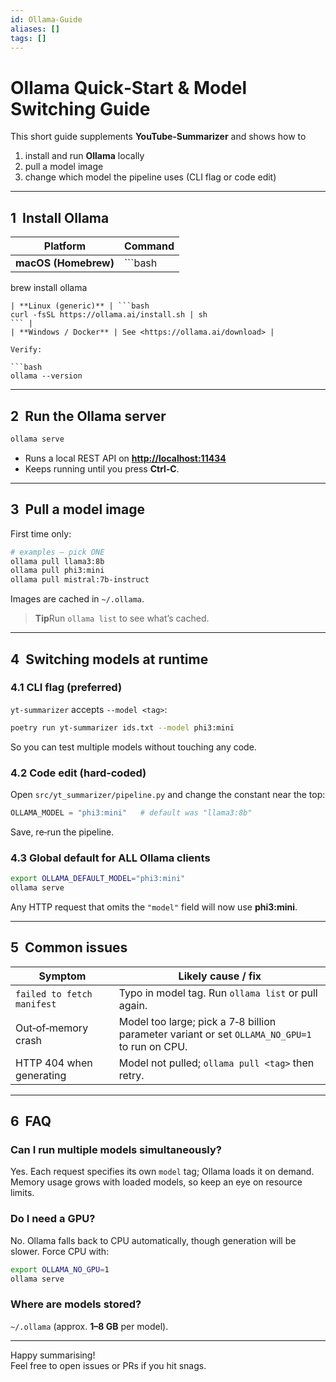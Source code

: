 ```yaml
---
id: Ollama-Guide
aliases: []
tags: []
---
```


# Ollama Quick‑Start & Model Switching Guide

This short guide supplements **YouTube‑Summarizer** and shows how to

1. install and run **Ollama** locally
2. pull a model image
3. change which model the pipeline uses (CLI flag or code edit)

---

## 1  Install Ollama

| Platform             | Command |
| -------------------- | ------- |
| **macOS (Homebrew)** | ```bash |

brew install ollama

````|
| **Linux (generic)** | ```bash
curl -fsSL https://ollama.ai/install.sh | sh
``` |
| **Windows / Docker** | See <https://ollama.ai/download> |

Verify:

```bash
ollama --version
````

---

## 2  Run the Ollama server

```bash
ollama serve
```

- Runs a local REST API on **<http://localhost:11434>**
- Keeps running until you press **Ctrl‑C**.

---

## 3  Pull a model image

First time only:

```bash
# examples — pick ONE
ollama pull llama3:8b
ollama pull phi3:mini
ollama pull mistral:7b-instruct
```

Images are cached in `~/.ollama`.

> **Tip**Run `ollama list` to see what’s cached.

---

## 4  Switching models **at runtime**

### 4.1 CLI flag (preferred)

`yt-summarizer` accepts `--model <tag>`:

```bash
poetry run yt-summarizer ids.txt --model phi3:mini
```

So you can test multiple models without touching any code.

### 4.2 Code edit (hard‑coded)

Open `src/yt_summarizer/pipeline.py` and change the constant near the top:

```python
OLLAMA_MODEL = "phi3:mini"   # default was "llama3:8b"
```

Save, re‑run the pipeline.

### 4.3 Global default for ALL Ollama clients

```bash
export OLLAMA_DEFAULT_MODEL="phi3:mini"
ollama serve
```

Any HTTP request that omits the `"model"` field will now use **phi3:mini**.

---

## 5  Common issues

| Symptom                    | Likely cause / fix                                                                            |
| -------------------------- | --------------------------------------------------------------------------------------------- |
| `failed to fetch manifest` | Typo in model tag. Run `ollama list` or pull again.                                           |
| Out‑of‑memory crash        | Model too large; pick a 7‑8 billion parameter variant or set `OLLAMA_NO_GPU=1` to run on CPU. |
| HTTP 404 when generating   | Model not pulled; `ollama pull <tag>` then retry.                                             |

---

## 6  FAQ

### Can I run multiple models simultaneously?

Yes. Each request specifies its own `model` tag; Ollama loads it on demand. Memory usage grows with loaded models, so keep an eye on resource limits.

### Do I need a GPU?

No. Ollama falls back to CPU automatically, though generation will be slower. Force CPU with:

```bash
export OLLAMA_NO_GPU=1
ollama serve
```

### Where are models stored?

`~/.ollama` (approx. **1–8 GB** per model).

---

Happy summarising!  
Feel free to open issues or PRs if you hit snags.
